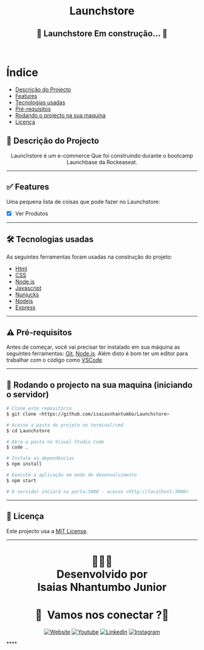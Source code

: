 <br/>
<h1 align="center">Launchstore</h1>
<p align="center">
    <!-- <img src ="./public/assets/foodfy.gif" >  -->
</p>
<h2 align="center"> 
	🚧  Launchstore  Em construção...  🚧
</h2>
<br>

# Índice
   * [Descrição do Projecto](#descrição-do-projecto)
   * [Features](#-features)
   * [Tecnologias usadas](#-tecnologias-usadas)
   * [Pré-requisitos](#-pré-requisitos)
   * [Rodando o projecto na sua maquina](#-rodando-o-projecto-na-sua-maquina-iniciando-o-servidor)
   * [Licença](#-licença)


## 📖 Descrição do Projecto

<p align="center">
<!-- TODO:PReview do Foody -->
Launchstore é um e-commerce Que  foi construindo durante o bootcamp Launchbase da Rockeaseat.
</p>


---



<!-- <h1 align="center"><a href="https://isaiasnhantumbo.github.io/Foodfy">Acessar Demonstração</a></h1> -->

## ✅ Features

Uma pequena lista de coisas que pode fazer no Launchstore:
  - [x] Ver Produtos
  <!-- - [x] Ver receitas de vários chef's 
  - [x] Ver os detalhes da receita
  - [x] Ver como preparar a receita
  - [x] Ver os ingredientes da receita
  - [x] Ver o autor da receita -->
  <!-- - [ ] Cadastrar a sua receita -->

<!-- preview das features -->


<p align="center">
  <!-- <img src = "http://i.imgur.com/0iorG20.png" width=700> -->
</p>

---
## 🛠 Tecnologias usadas

As seguintes ferramentas foram usadas na construção do projeto:

- [Html](https://developer.mozilla.org/pt-PT/docs/Web/HTML)
- [CSS](https://developer.mozilla.org/pt-PT/docs/Glossary/CSS)
- [Node.js](https://nodejs.org/en/)
- [Javascript](https://developer.mozilla.org/pt-PT/docs/Glossary/JavaScript)
- [Nunjucks](https://www.typescriptlang.org/)
- [Nodejs](https://nodejs.org/en/)
- [Express](https://www.typescriptlang.or)

---

<!-- ## ⛈  Desafios do projecto
......
  - [x] Criar um header com dois links: `Teachers` e `Students` [Desafio 4-1: Header](https://github.com/Rocketseat/bootcamp-launchbase-desafios-04/archive/master.zip)
  ---
  - [x] Nessa etapa você deve utilizar o browser-sync e criar um card para apresentação das informações do professor.
  - [x] Utilize as libs `browser-sync` e `npm-run-all` e rode os processos da sua aplicação e do `browser-sync` em paralelo.
  - [x] Esse componente deve ser dividido em duas seções: imagem e detalhes. As seguintes informações são obrigatórias:

- Imagem randômica de uma coleção de professores (utilize a api do unsplash);
- Nome completo;
- Idade;
- Grau de escolaridade (ex.: Doutorado);
- Tipo de aula (presencial ou à distância);
- Acompanhamento (ex.: Matemática e Física);
- Desde (data de cadastro na plataforma).
- ---
  ### Desafio 4-3: Formulário e Rota de cadastro do Professor

- [x] Nessa etapa você deve criar um formulário de cadastro do professor e uma rota do tipo `post` que irá realizar as validações e salvar os dados enviados.
Os seguintes campos são necessários:
- Avatar url: campo do tipo `url` para cadastrar o caminho da imagem do professor;
- Nome completo: campo do tipo `text`;
- Data de nascimento: campo do tipo `date`;
- Grau de escolaridade: campo do tipo `select` ([documentação do select](https://developer.mozilla.org/pt-BR/docs/Web/HTML/Element/select)) que deve conter as opções **Ensino Médio Completo, Ensino Superior Completo, Mestrado e Doutorado**;
- Tipo de aula: campo do tipo `radio` que deve conter as opções **Presencial e À distância**;
- Área de atuação: campo do tipo `text` que deve conter as informações das matérias que o professor pode lecionar.
- [x] Crie um arquivo `teachers.js` na raiz do seu projeto e faça a validação de todos os campos utilizando `keys` e o constructor `Object`. Além disso, utilize o método `writeFile` da lib `fs` para gerar um arquivo json que irá conter um array de todos os professores cadastrados. Ao final desses dois processos (validação e salvamento), faça o redirecionamento para a página de listagem de professores.
 ### Desafio 4-4: Apresentação, edição e formatação dos dados de um professor
- [x] Nessa etapa você deve criar duas rotas: uma para apresentar os dados do professor (show) e outra para a edição dos dados cadastrados (edit). Além disso, realize a formatação dos dados cadastrados para a correta exibição no HTML
- [x] Crie uma rota para lidar com a apresentação dos dados cadastrados de um professor. Dentro do arquivo `teachers.js`, crie um método `show` para buscar e retornar o professor a partir do `id` fornecido na rota. Os seguintes dados precisam ser formatados:

- Idade: Crie um arquivo `utils.js` que exporta uma função chamada `age`. Essa função deve retornar a idade a partir do parâmetro (data de nascimento) informado;
- Grau de escolaridade: crie uma função `graduation` no arquivo `utils.js`. Essa função deve retornar o grau de escolaridade formatado a partir do valor do select informado (ex.: **Ensino Médio Completo** para o valor **medio** do `select`);
- Acompanhamento: Utilize o método `split` da string para gerar um array com as matérias que o professor leciona;
- Desde: Utilize o constructor `Intl` e seus métodos para gerar uma data no formato `dia/mes/ano`.

Ao fim da apresentação dos dados, crie um link que irá redirecionar para a rota de edição dos dados cadastrados.
- [x] Crie uma rota para lidar com a edição dos dados cadastrados de um professor. Dentro do arquivo `teachers.js`, crie um método `edit` para buscar e retornar o professor a partir do `id` fornecido na rota. Utilize a mesma interface da rota de apresentação dos dados do professor (lembrando de fazer o reaproveitamento do form com um arquivo `fields.njk`). Por fim, crie uma função chamada `date` no arquivo `utils.js`. Essa função deve retornar a data no formato `yyyy-mm-dd` para a correta exibição no input do tipo `date` no HTML (lembre de tratar os dias e meses menores que 10 utilizando o método `splice` da string). 
---
 ### Desafio 4-5: HTTP: PUT e DELETE
- [x] Nessa etapa você irá implementar duas rotas: PUT e DELETE para a atualização e remoção, respectivamente, dos dados cadastrados de um professor.
- [x] Crie uma rota para receber os dados do formulário de edição e propagar no arquivo `json`. Lembre de sobrescrever o método POST do form para PUT (utilize a lib `method-override`). Dentro do arquivo `teachers.js`, crie um método `update` para buscar e retornar o professor a partir do `id` fornecido na rota. Faça a busca pelo professor a partir do `id` e atualize no arquivo `json` os dados que foram alterados (utilize o constructor `Number` para formatar o id como número). Por fim, redirecione para a página de apresentação dos dados de um professor (show).
- [x] Crie um botão na página de apresentação dos dados do professor. Esse botão irá chamar uma rota para deletar o professor do arquivo `json`. Lembre de sobrescrever o método POST do form para DELETE (utilize a lib `method-override`). Dentro do arquivo `teachers.js`, crie um método `delete` e gere um array com todos os professores, exceto o que deve ser removido (`filter`). Por fim, redirecione para a página de listagem dos professores.
- [x]  O botão de deletar deve ficar ao lado do botão de editar;
- [x]  O botão de deletar deve ser da cor vermelha.
 ---
 ###  Desafio 4-6: Listagem de professores
 - [x] Nessa etapa você deve listar todos os professores salvos no arquivo `json` e apresentá-los em formato de tabela.
 - [x] Crie uma rota para repassar para o arquivo de listagem os dados dos professores salvos no arquivo `json`.
 - [x] Crie um arquivo que irá mostrar os dados dos professores em formato de tabela. Utilize `Nome completo`, `Acompanhamento` e `Ação` como cabeçalhos.
 - [x] A tabela deve ocupar todo o espaçamento do cartão;
- [x] Os cabeçalhos e os valores devem estar centralizados;
- [x] A imagem deve ser apresentada antes do nome. Deve ter formato circular e tamanho de 40px;
- [x] O campo `Acompanhamento` deve apresentar as matérias lecionadas de forma separada (array, assim como na página de apresentação de dados de um professor).
 ---
 ###  Desafio 4-7: Estruturando estudantes
- [X] Nessa etapa você deve reaproveitar para os estudantes toda a estrutura já criada para os professores. Além disso, deve implementar a lógica do menu ativo.
- [X] Reaproveite o código obedecendo os seguintes padrões:

- [X] Crie um arquivo `students.js` com a mesma estrutura que o `teachers.js`. Insira ambos os arquivos dentro uma pasta `controllers`;
- [X] Crie um array `students` vazio dentro do arquivo `json`;
- [X] Crie uma pasta `students` com a mesma estrutura de views que os professores;
- [X] Crie as rotas dos estudantes seguindo a mesma estrutura dos professores.

### Menu Ativo

- [x] Crie um arquivo `scripts.js` e implemente a lógica do menu ativo utilizando o `location` e o `includes` da string. Além disso, implemente um botão de cadastro nas páginas de listagem de professores e estudantes.

### Formulário

- [X] Faça os ajustes de professores para estudantes no formulário de criação. Além disso, remova os campos:
-  Grau de escolaridade;
- Tipo de aula;
- Acompanhamento;
- Desde.
- --
 - Adicione os campos:

- Email: campo do tipo `email`;
- Ano escolar: campo do tipo `select` com todas as opções de anos escolares entre 5º ano do ensino fundamental e 3º ano do ensino médio;
- Carga horária semanal: campo do tipo `number` que indica a quantidade de horas de aulas particulares que o aluno irá ter por semana.

### Salvando os dados

- [X] Faça os ajustes de professores para estudantes no método `post` do arquivo `students.js`. Além disso, implemente a nova estratégia de `id` (evitar repetição).

### Apresentação

- [X] Faça os ajustes de professores para estudantes na página de apresentação dos dados de um estudante. Além disso, faça duas alterações no arquivo `utils.js`:

- [X] Altere o retorno da função `date` para `day`, `month`, `year`, `iso` e `birthDay` (lembre de fazer o ajuste no método `edit` para buscar o `.iso`).
- [X] Crie uma função chamada `grade` que retorna os dados formatados a partir do valor selecionado no select (ex.: o valor 1EF representa **1º Ano do Ensino Fundamental**).

### Edição

- [X] Faça os ajustes de professores para estudantes na página de edição dos dados de um estudante. Implemente o campo `Aniverśario` onde é apresentado o dia e o mês do aniversário do estudante. Além disso, altere tanto no `edit.njk` dos professores quanto no dos alunos a `url` da seção de avatar. Utilize o campo `avatar_url` cadastrado em vez da api do unsplash.

### Remoção

- [X] Crie um arquivo `confirm.njk` e importe ele no seu arquivo `edit.njk`. Esse arquivo deve ser responsável por escutar o evento (`addEventListener`) de submit do form de remoção e solicitar pela confirmação do usuário (`confirm`). Caso o usuário cancele a remoção, deve-se cancelar o form (método `preventDefault`).

### Listagem

-[X] Faça os ajustes de professores para estudantes na página de listagem dos dados de um estudante. Remova a coluna de `Acompanhamento` e adicione as de `Email` e `Ano escolar`.




--- -->

## ⚠ Pré-requisitos

Antes de começar, você vai precisar ter instalado em sua máquina as seguintes ferramentas:
[Git](https://git-scm.com), [Node.js](https://nodejs.org/en/). 
Além disto é bom ter um editor para trabalhar com o código como [VSCode](https://code.visualstudio.com/)

---
## 🎲 Rodando o projecto na sua maquina (iniciando o servidor)

```bash
# Clone este repositório
$ git clone <https://github.com/isaiasnhantumbo/Launchstore>

# Acesse a pasta do projeto no terminal/cmd
$ cd Launchstore

# Abra a pasta no Visual Studio Code
$ code .

# Instale as dependências
$ npm install

# Execute a aplicação em modo de desenvolvimento
$ npm start

# O servidor inciará na porta:3000 - acesse <http://localhost:3000>
```

---


## 📘 Licença
Este projecto usa a  [MIT License](LICENSE).
****
<h1 align="center">
👨🏽‍🏫 
<br>
Desenvolvido por
<br>
 Isaias Nhantumbo Junior
</h1>
</p>
<h1 align="center"> 🤝 &nbsp;Vamos nos conectar ?👨 </h1>

<p align="center">
<a href="https://isaiasnhantumbo.github.io/"><img alt="Website" src="https://img.shields.io/badge/Website-isaias_nhantumbo-blue?style=flat-square&logo=google-chrome"></a>
<a href="https://www.youtube.com/channel/UCOyeYkH0MwJ6RrXTcEFFdAQ?view_as=subscriber"><img alt="Youtube" src="https://img.shields.io/badge/Channel-Isaias_Inside-blue?style=flat-square&logo=youtube"></a>
<a href="https://www.linkedin.com/in/isaias-nhantumbo-junior-733bb619b/"><img alt="LinkedIn" src="https://img.shields.io/badge/LinkedIn-Isaias%20Nhantumbo%20Junior-green?style=flat-square&logo=linkedin"></a>
<a href="https://www.instagram.com/isaias_here/"><img alt="Instagram" src="https://img.shields.io/badge/Instagram-isaias__here_-blue??style=for-the-badge&logo=instagram"></a>
</p>
****